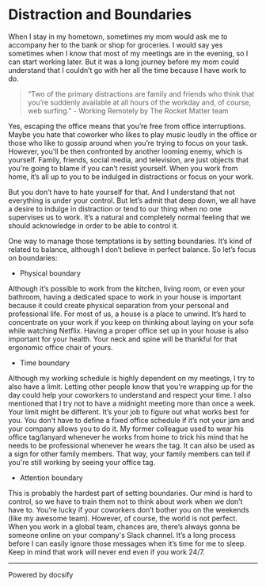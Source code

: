 # Distraction and Boundaries

When I stay in my hometown, sometimes my mom would ask me to accompany her to the bank or shop for groceries. I would say yes sometimes when I know that most of my meetings are in the evening, so I can start working later. But it was a long journey before my mom could understand that I couldn’t go with her all the time because I have work to do. 

> “Two of the primary distractions are family and friends who think that you’re suddenly available at all hours of the workday and, of course, web surfing.”  - Working Remotely by The Rocket Matter team

Yes, escaping the office means that you’re free from office interruptions. Maybe you hate that coworker who likes to play music loudly in the office or those who like to gossip around when you’re trying to focus on your task. However, you'll be then confronted by another looming enemy, which is yourself. Family, friends, social media, and television, are just objects that you're going to blame if you can’t resist yourself. When you work from home, it’s all up to you to be indulged in distractions or focus on your work. 

But you don’t have to hate yourself for that. And I understand that not everything is under your control. But let’s admit that deep down, we all have a desire to indulge in distraction or tend to our thing when no one supervises us to work. It’s a natural and completely normal feeling that we should acknowledge in order to be able to control it. 

One way to manage those temptations is by setting boundaries. It’s kind of related to balance, although I don’t believe in perfect balance. So let’s focus on boundaries:

- Physical boundary

Although it’s possible to work from the kitchen, living room, or even your bathroom, having a dedicated space to work in your house is important because it could create physical separation from your personal and professional life. For most of us, a house is a place to unwind. It’s hard to concentrate on your work if you keep on thinking about laying on your sofa while watching Netflix. Having a proper office set up in your house is also important for your health. Your neck and spine will be thankful for that ergonomic office chair of yours.

- Time boundary

Although my working schedule is highly dependent on my meetings, I try to also have a limit. Letting other people know that you’re wrapping up for the day could help your coworkers to understand and respect your time. I also mentioned that I try not to have a midnight meeting more than once a week. Your limit might be different. It’s your job to figure out what works best for you. You don't have to define a fixed office schedule if it’s not your jam and your company allows you to do it. My former colleague used to wear his office tag/lanyard whenever he works from home to trick his mind that he needs to be professional whenever he wears the tag. It can also be used as a sign for other family members. That way, your family members can tell if you're still working by seeing your office tag. 

- Attention boundary

This is probably the hardest part of setting boundaries. Our mind is hard to control, so we have to train them not to think about work when we don’t have to. You’re lucky if your coworkers don’t bother you on the weekends (like my awesome team). However, of course, the world is not perfect. When you work in a global team, chances are, there’s always gonna be someone online on your company's Slack channel. It’s a long process before I can easily ignore those messages when it’s time for me to sleep. Keep in mind that work will never end even if you work 24/7.

----

<a href="https://docsify.js.org" target="_blank" style="color: inherit; font-weight: normal; text-decoration: none;">Powered by docsify</a>